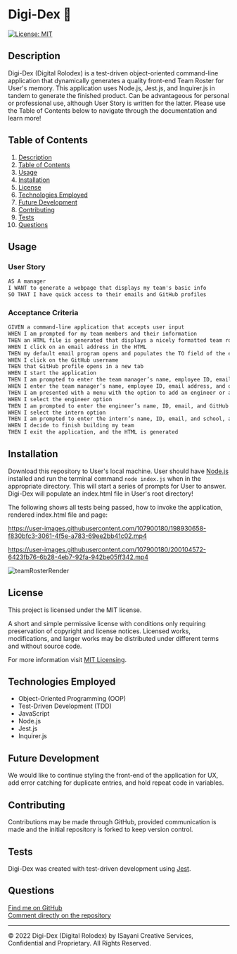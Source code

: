 # Digi-Dex 📇 
[![License: MIT](https://img.shields.io/badge/License-MIT-yellow.svg)](https://opensource.org/licenses/MIT)

## Description

Digi-Dex (Digital Rolodex) is a test-driven object-oriented command-line application that dynamically generates a quality front-end Team Roster for User's memory. This application uses Node.js, Jest.js, and Inquirer.js in tandem to generate the finished product. Can be advantageous for personal or professional use, although User Story is written for the latter. Please use the Table of Contents below to navigate through the documentation and learn more!

## Table of Contents
1. [Description](#description)
2. [Table of Contents](#table-of-contents)
3. [Usage](#usage)
4. [Installation](#installation)
5. [License](#license)
6. [Technologies Employed](#technologies-employed)
7. [Future Development](#future-development)
8. [Contributing](#contributing)
9. [Tests](#tests)
10. [Questions](#questions)

## Usage
### User Story

```md
AS A manager
I WANT to generate a webpage that displays my team's basic info
SO THAT I have quick access to their emails and GitHub profiles
```

### Acceptance Criteria 

```md
GIVEN a command-line application that accepts user input
WHEN I am prompted for my team members and their information
THEN an HTML file is generated that displays a nicely formatted team roster based on user input
WHEN I click on an email address in the HTML
THEN my default email program opens and populates the TO field of the email with the address
WHEN I click on the GitHub username
THEN that GitHub profile opens in a new tab
WHEN I start the application
THEN I am prompted to enter the team manager’s name, employee ID, email address, and office number
WHEN I enter the team manager’s name, employee ID, email address, and office number
THEN I am presented with a menu with the option to add an engineer or an intern or to finish building my team
WHEN I select the engineer option
THEN I am prompted to enter the engineer’s name, ID, email, and GitHub username, and I am taken back to the menu
WHEN I select the intern option
THEN I am prompted to enter the intern’s name, ID, email, and school, and I am taken back to the menu
WHEN I decide to finish building my team
THEN I exit the application, and the HTML is generated
```

## Installation
Download this repository to User's local machine. User should have [Node.js](https://nodejs.org/en/download/) installed and run the terminal command ``node index.js`` when in the appropriate directory. This will start a series of prompts for User to answer. Digi-Dex will populate an index.html file in User's root directory!

The following shows all tests being passed, how to invoke the application, rendered index.html file and page:

https://user-images.githubusercontent.com/107900180/198930658-f830bfc3-3061-4f5e-a783-69ee2bb41c02.mp4

https://user-images.githubusercontent.com/107900180/200104572-6423fb76-6b28-4eb7-92fa-942be05ff342.mp4

![teamRosterRender](https://user-images.githubusercontent.com/107900180/200104600-8ee38ef0-8096-4db8-86b1-073ad95bc995.gif)

## License
This project is licensed under the MIT license.

A short and simple permissive license with conditions only requiring preservation of copyright and license notices. Licensed works, modifications, and larger works may be distributed under different terms and without source code.<p/>For more information visit [MIT Licensing](https://choosealicense.com/licenses/mit/).

## Technologies Employed
- Object-Oriented Programming (OOP)
- Test-Driven Development (TDD)
- JavaScript
- Node.js
- Jest.js
- Inquirer.js

## Future Development
We would like to continue styling the front-end of the application for UX, add error catching for duplicate entries, and hold repeat code in variables.

## Contributing
Contributions may be made through GitHub, provided communication is made and the initial repository is forked to keep version control.

## Tests
Digi-Dex was created with test-driven development using [Jest](https://jestjs.io/).

## Questions
[Find me on GitHub](https://github.com/isayani)<br/>
[Comment directly on the repository](https://github.com/isayani/oop-team-profile-generator)

- - -
© 2022 Digi-Dex (Digital Rolodex) by ISayani Creative Services, Confidential and Proprietary. All Rights Reserved.
